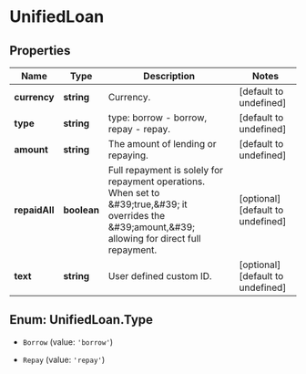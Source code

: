 # UnifiedLoan

## Properties

Name | Type | Description | Notes
------------ | ------------- | ------------- | -------------
**currency** | **string** | Currency. | [default to undefined]
**type** | **string** | type: borrow - borrow, repay - repay. | [default to undefined]
**amount** | **string** | The amount of lending or repaying. | [default to undefined]
**repaidAll** | **boolean** | Full repayment is solely for repayment operations. When set to \&#39;true,\&#39; it overrides the \&#39;amount,\&#39; allowing for direct full repayment. | [optional] [default to undefined]
**text** | **string** | User defined custom ID. | [optional] [default to undefined]

## Enum: UnifiedLoan.Type

* `Borrow` (value: `'borrow'`)

* `Repay` (value: `'repay'`)


